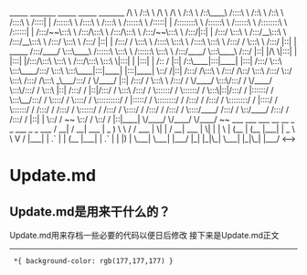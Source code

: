 <!-->
          _____                  _______                  _____                   _____                  _______         
         /\    \                /::\    \                /\    \                 /\    \                /::\    \        
        /::\____\              /::::\    \              /::\    \               /::\    \              /::::\    \       
       /::::|   |             /::::::\    \            /::::\    \             /::::\    \            /::::::\    \      
      /:::::|   |            /::::::::\    \          /::::::\    \           /::::::\    \          /::::::::\    \     
     /::::::|   |           /:::/~~\:::\    \        /:::/\:::\    \         /:::/\:::\    \        /:::/~~\:::\    \    
    /:::/|::|   |          /:::/    \:::\    \      /:::/__\:::\    \       /:::/__\:::\    \      /:::/    \:::\    \   
   /:::/ |::|   |         /:::/    / \:::\    \    /::::\   \:::\    \     /::::\   \:::\    \    /:::/    / \:::\    \  
  /:::/  |::|   | _____  /:::/____/   \:::\____\  /::::::\   \:::\    \   /::::::\   \:::\    \  /:::/____/   \:::\____\ 
 /:::/   |::|   |/\    \|:::|    |     |:::|    |/:::/\:::\   \:::\    \ /:::/\:::\   \:::\    \|:::|    |     |:::|    |
/:: /    |::|   /::\____|:::|____|     |:::|    /:::/  \:::\   \:::\____/:::/  \:::\   \:::\____|:::|____|     |:::|____|
\::/    /|::|  /:::/    /\:::\    \   /:::/    /\::/    \:::\  /:::/    \::/    \:::\  /:::/    /\:::\   _\___/:::/    / 
 \/____/ |::| /:::/    /  \:::\    \ /:::/    /  \/____/ \:::\/:::/    / \/____/ \:::\/:::/    /  \:::\ |::| /:::/    /  
         |::|/:::/    /    \:::\    /:::/    /            \::::::/    /           \::::::/    /    \:::\|::|/:::/    /   
         |::::::/    /      \:::\__/:::/    /              \::::/    /             \::::/    /      \::::::::::/    /    
         |:::::/    /        \::::::::/    /               /:::/    /              /:::/    /        \::::::::/    /     
         |::::/    /          \::::::/    /               /:::/    /              /:::/    /          \::::::/    /      
         /:::/    /            \::::/    /               /:::/    /              /:::/    /            \::::/____/       
        /:::/    /              \::/____/               /:::/    /              /:::/    /              |::|    |        
        \::/    /                ~~                     \::/    /               \::/    /               |::|____|        
         \/____/                                         \/____/                 \/____/                 ~~              
                                                                                                                         
                         ___    ___         ___  __   __        _  _    ___         _  _   ___  
                        / __|  / __|  ___  | _ ) \ \ / /  ___  | \| |  / __|  ___  | \| | |   \ 
                       | (__  | (__  |___| | _ \  \ V /  |___| | .` | | (__  |___| | .` | | |) |
                        \___|  \___|       |___/   |_|         |_|\_|  \___|       |_|\_| |___/ 
 <-->
# Update.md
## Update.md是用来干什么的？
Update.md用来存档一些必要的代码以便日后修改
接下来是Update.md正文

***

`` *{
    background-color: rgb(177,177,177)
}``